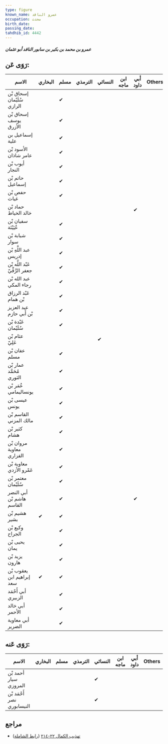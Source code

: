 ```yaml
---
type: figure
known_name: عمرو الناقد
occupation: محدث
birth_date:
passing_date:
tahdhib_id: 4442
---
```

##### عمرو بن محمد بن بكير بن سابور الناقد أبو عثمان

## رَوَى عَن:
| الاسم                            | البخاري | مسلم | الترمذي | النسائي | ابن ماجه | أبي داود | Others |
| -------------------------------- | ------- | ---- | ------- | ------- | -------- | -------- | ------ |
| إسحاق بْن سُلَيْمان الرازي       |         | ✔    |         |         |          |          |        |
| إسحاق بْن يوسف الأزرق            |         | ✔    |         |         |          |          |        |
| إسماعيل بن علية                  |         | ✔    |         |         |          |          |        |
| الأسود بْن عامر شاذان            |         | ✔    |         |         |          |          |        |
| أيوب بْن النجار                  |         | ✔    |         |         |          |          |        |
| حاتم بْن إسماعيل                 |         | ✔    |         |         |          |          |        |
| حفص بْن غياث                     |         | ✔    |         |         |          |          |        |
| حماد بْن خالد الخياط             |         |      |         |         |          | ✔        |        |
| سفيان بْن عُيَيْنَة              |         | ✔    |         |         |          |          |        |
| شبابة بْن سوار                   |         | ✔    |         |         |          |          |        |
| عبد اللَّهِ بْن إدريس            |         | ✔    |         |         |          |          |        |
| عَبْد اللَّه بْن جعفر الرَّقِّيّ |         | ✔    |         |         |          |          |        |
| عبد الله بْن رجاء المكي          |         | ✔    |         |         |          |          |        |
| عَبْد الرزاق بْن همام            |         | ✔    |         |         |          |          |        |
| عبد العزيز بْن أَبي حازم         |         | ✔    |         |         |          |          |        |
| عَبْدة بْن سُلَيْمان             |         | ✔    |         |         |          |          |        |
| عثام بْن عَلِيّ                  |         |      |         | ✔       |          |          |        |
| عفان بْن مسلم                    |         | ✔    |         |         |          |          |        |
| عمار بْن مُحَمَّد الثوري         |         | ✔    |         |         |          |          |        |
| عُمَر بْن يونساليمامي            |         | ✔    |         |         |          |          |        |
| عيسى بْن يونس                    |         | ✔    |         |         |          |          |        |
| القاسم بْن مالك المزني           |         | ✔    |         |         |          |          |        |
| كثير بْن هشام                    |         | ✔    |         |         |          |          |        |
| مروان بْن معاوية الفزاري         |         | ✔    |         |         |          |          |        |
| معاوية بْن عَمْرو الأزدي         |         | ✔    |         |         |          |          |        |
| معتمر بْن سُلَيْمان              |         | ✔    |         |         |          |          |        |
| أبي النضر هاشم بْن القاسم        |         | ✔    |         |         |          | ✔        |        |
| هشيم بْن بشير                    | ✔       | ✔    |         |         |          |          |        |
| وكيع بْن الجراح                  |         | ✔    |         |         |          |          |        |
| يحيى بْن يمان                    |         | ✔    |         |         |          |          |        |
| يزيد بْن هارون                   |         | ✔    |         |         |          |          |        |
| يعقوب بْن إبراهيم ابن سعد        | ✔       | ✔    |         |         |          |          |        |
| أبي أَحْمَد الزبيري              |         | ✔    |         |         |          |          |        |
| أبي خالد الأحمر                  |         | ✔    |         |         |          |          |        |
| أبي معاوية الضرير                |         | ✔    |         |         |          |          |        |
## رَوَى عَنه:
| الاسم                      | البخاري | مسلم | الترمذي | النسائي | ابن ماجه | أبي داود | Others |
| -------------------------- | ------- | ---- | ------- | ------- | -------- | -------- | ------ |
| أحمد بْن سيار المروزي      |         |      |         | ✔       |          |          |        |
| أَحْمَد بْن نصر النيسابوري |         |      |         | ✔       |          |          |        |
## مراجع
- [تهذيب الكمال ٢٢-٢١٤](obsidian://open?vault=Tahdhib-al-Kamal&file=Figures/٤٤٤٢-عمرو%20بن%20محمد%20بن%20بكير%20بن%20سابور%20الناقد%20أبو%20عثمان) ([رابط الشاملة](https://shamela.ws/book/3722/11467))